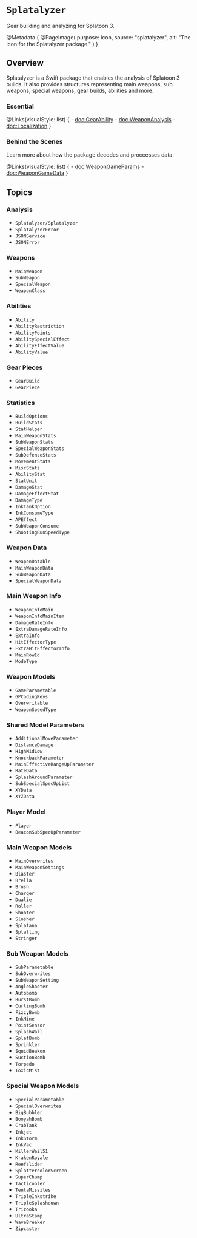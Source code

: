 # ``Splatalyzer``

Gear building and analyzing for Splatoon 3.

@Metadata {
    @PageImage(
        purpose: icon,
        source: "splatalyzer",
        alt: "The icon for the Splatalyzer package."
    )
}

## Overview

Splatalyzer is a Swift package that enables the analysis of Splatoon 3 builds. It also provides structures representing main weapons, sub weapons, special weapons, gear builds, abilities and more. 

### Essential

@Links(visualStyle: list) {
    - <doc:GearAbility>
    - <doc:WeaponAnalysis>
    - <doc:Localization>
}

### Behind the Scenes

Learn more about how the package decodes and proccesses data.

@Links(visualStyle: list) {
    - <doc:WeaponGameParams>
    - <doc:WeaponGameData>
}

## Topics

### Analysis
- ``Splatalyzer/Splatalyzer``
- ``SplatalyzerError``
- ``JSONService``
- ``JSONError``

### Weapons
- ``MainWeapon``
- ``SubWeapon``
- ``SpecialWeapon``
- ``WeaponClass``

### Abilities

- ``Ability``
- ``AbilityRestriction``
- ``AbilityPoints``
- ``AbilitySpecialEffect``
- ``AbilityEffectValue``
- ``AbilityValue``

### Gear Pieces
- ``GearBuild``
- ``GearPiece``

### Statistics
- ``BuildOptions``
- ``BuildStats``
- ``StatHelper``
- ``MainWeaponStats``
- ``SubWeaponStats``
- ``SpecialWeaponStats``
- ``SubDefenseStats``
- ``MovementStats``
- ``MiscStats``
- ``AbilityStat``
- ``StatUnit``
- ``DamageStat``
- ``DamageEffectStat``
- ``DamageType``
- ``InkTankOption``
- ``InkConsumeType``
- ``APEffect``
- ``SubWeaponConsume``
- ``ShootingRunSpeedType``

### Weapon Data
- ``WeaponDatable``
- ``MainWeaponData``
- ``SubWeaponData``
- ``SpecialWeaponData``

### Main Weapon Info
- ``WeaponInfoMain``
- ``WeaponInfoMainItem``
- ``DamageRateInfo``
- ``ExtraDamageRateInfo``
- ``ExtraInfo``
- ``HitEffectorType``
- ``ExtraHitEffectorInfo``
- ``MainRowId``
- ``ModeType``

### Weapon Models
- ``GameParametable``
- ``GPCodingKeys``
- ``Overwritable``
- ``WeaponSpeedType``

### Shared Model Parameters
- ``AdditionalMoveParameter``
- ``DistanceDamage``
- ``HighMidLow``
- ``KnockbackParameter``
- ``MainEffectiveRangeUpParameter``
- ``RateData``
- ``SplashAroundParameter``
- ``SubSpecialSpecUpList``
- ``XYData``
- ``XYZData``

### Player Model
- ``Player``
- ``BeaconSubSpecUpParameter``

### Main Weapon Models
- ``MainOverwrites``
- ``MainWeaponSettings``
- ``Blaster``
- ``Brella``
- ``Brush``
- ``Charger``
- ``Dualie``
- ``Roller``
- ``Shooter``
- ``Slosher``
- ``Splatana``
- ``Splatling``
- ``Stringer``

### Sub Weapon Models
- ``SubParametable``
- ``SubOverwrites``
- ``SubWeaponSetting``
- ``AngleShooter``
- ``Autobomb``
- ``BurstBomb``
- ``CurlingBomb``
- ``FizzyBomb``
- ``InkMine``
- ``PointSensor``
- ``SplashWall``
- ``SplatBomb``
- ``Sprinkler``
- ``SquidBeakon``
- ``SuctionBomb``
- ``Torpedo``
- ``ToxicMist``

### Special Weapon Models
- ``SpecialParametable``
- ``SpecialOverwrites``
- ``BigBubbler``
- ``BooyahBomb``
- ``CrabTank``
- ``Inkjet``
- ``InkStorm``
- ``InkVac``
- ``KillerWail51``
- ``KrakenRoyale``
- ``Reefslider``
- ``SplattercolorScreen``
- ``SuperChump``
- ``Tacticooler``
- ``TentaMissiles``
- ``TripleInkstrike``
- ``TripleSplashdown``
- ``Trizooka``
- ``UltraStamp``
- ``WaveBreaker``
- ``Zipcaster``
